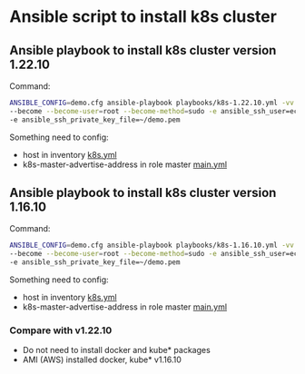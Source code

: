 # Ansible script to install k8s cluster

## Ansible playbook to install k8s cluster version 1.22.10

Command:

```bash
ANSIBLE_CONFIG=demo.cfg ansible-playbook playbooks/k8s-1.22.10.yml -vv \
--become --become-user=root --become-method=sudo -e ansible_ssh_user=ec2-user \
-e ansible_ssh_private_key_file=~/demo.pem
```

Something need to config:
- host in inventory [k8s.yml](../../../inventory/demo/k8s.yml)
- k8s-master-advertise-address in role master [main.yml](master/defaults/main.yml)


## Ansible playbook to install k8s cluster version 1.16.10

Command:

```bash
ANSIBLE_CONFIG=demo.cfg ansible-playbook playbooks/k8s-1.16.10.yml -vv \
--become --become-user=root --become-method=sudo -e ansible_ssh_user=ec2-user \
-e ansible_ssh_private_key_file=~/demo.pem
```

Something need to config:
- host in inventory [k8s.yml](../../../inventory/demo/k8s.yml)
- k8s-master-advertise-address in role master [main.yml](master/defaults/main.yml)


### Compare with v1.22.10

- Do not need to install docker and kube* packages
- AMI (AWS) installed docker, kube* v1.16.10